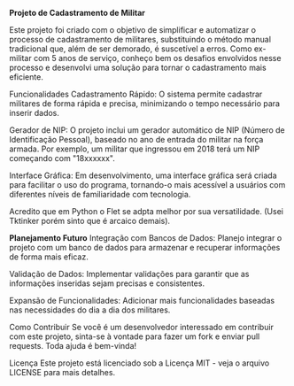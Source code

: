 **Projeto de Cadastramento de Militar**

Este projeto foi criado com o objetivo de simplificar e automatizar o processo de cadastramento de militares, substituindo o método manual tradicional que, além de ser demorado, é suscetível a erros. Como ex-militar com 5 anos de serviço, conheço bem os desafios envolvidos nesse processo e desenvolvi uma solução para tornar o cadastramento mais eficiente.

Funcionalidades
Cadastramento Rápido: O sistema permite cadastrar militares de forma rápida e precisa, minimizando o tempo necessário para inserir dados.

Gerador de NIP: 
O projeto inclui um gerador automático de NIP (Número de Identificação Pessoal), baseado no ano de entrada do militar na força armada. Por exemplo, um militar que ingressou em 2018 terá um NIP começando com "18xxxxxx".

Interface Gráfica: 
Em desenvolvimento, uma interface gráfica será criada para facilitar o uso do programa, tornando-o mais acessível a usuários com diferentes níveis de familiaridade com tecnologia.

Acredito que em Python o Flet se adpta melhor por sua versatilidade. 
(Usei Tktinker porém sinto que é arcaico demais).


**Planejamento Futuro**
Integração com Bancos de Dados:
Planejo integrar o projeto com um banco de dados para armazenar e recuperar informações de forma mais eficaz.

Validação de Dados:
Implementar validações para garantir que as informações inseridas sejam precisas e consistentes.

Expansão de Funcionalidades:
Adicionar mais funcionalidades baseadas nas necessidades do dia a dia dos militares.

Como Contribuir
Se você é um desenvolvedor interessado em contribuir com este projeto, sinta-se à vontade para fazer um fork e enviar pull requests. Toda ajuda é bem-vinda!

Licença
Este projeto está licenciado sob a Licença MIT - veja o arquivo LICENSE para mais detalhes.
